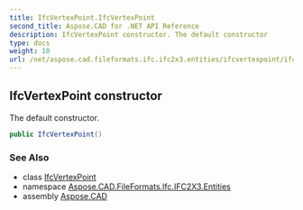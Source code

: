 ```yaml
---
title: IfcVertexPoint.IfcVertexPoint
second_title: Aspose.CAD for .NET API Reference
description: IfcVertexPoint constructor. The default constructor
type: docs
weight: 10
url: /net/aspose.cad.fileformats.ifc.ifc2x3.entities/ifcvertexpoint/ifcvertexpoint/
---
```

## IfcVertexPoint constructor

The default constructor.

```csharp
public IfcVertexPoint()
```

### See Also

* class [IfcVertexPoint](../)
* namespace [Aspose.CAD.FileFormats.Ifc.IFC2X3.Entities](../../ifcvertexpoint/)
* assembly [Aspose.CAD](../../../)


